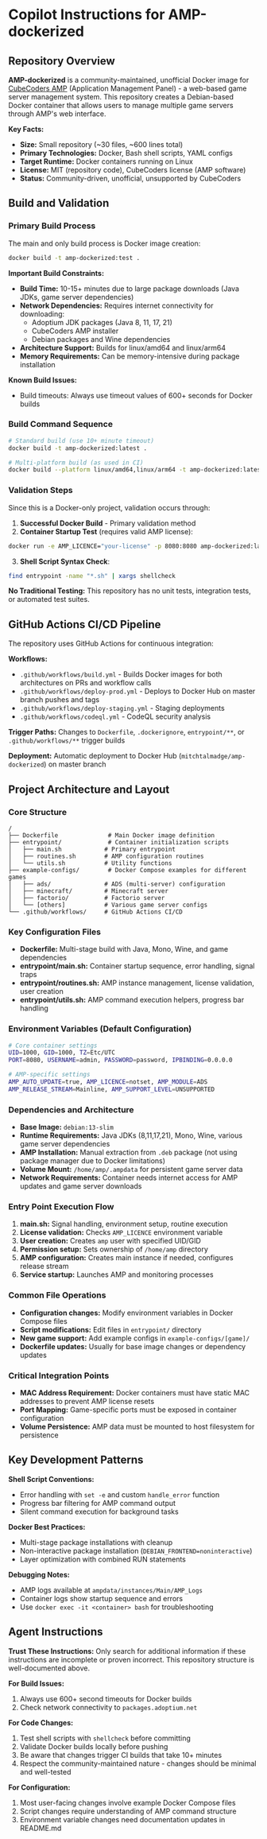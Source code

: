 # Copilot Instructions for AMP-dockerized

## Repository Overview

**AMP-dockerized** is a community-maintained, unofficial Docker image for [CubeCoders AMP](https://cubecoders.com/AMP) (Application Management Panel) - a web-based game server management system. This repository creates a Debian-based Docker container that allows users to manage multiple game servers through AMP's web interface.

**Key Facts:**
- **Size:** Small repository (~30 files, ~600 lines total)
- **Primary Technologies:** Docker, Bash shell scripts, YAML configs
- **Target Runtime:** Docker containers running on Linux
- **License:** MIT (repository code), CubeCoders license (AMP software)
- **Status:** Community-driven, unofficial, unsupported by CubeCoders

## Build and Validation

### Primary Build Process
The main and only build process is Docker image creation:

```bash
docker build -t amp-dockerized:test .
```

**Important Build Constraints:**
- **Build Time:** 10-15+ minutes due to large package downloads (Java JDKs, game server dependencies)
- **Network Dependencies:** Requires internet connectivity for downloading:
  - Adoptium JDK packages (Java 8, 11, 17, 21)
  - CubeCoders AMP installer
  - Debian packages and Wine dependencies
- **Architecture Support:** Builds for linux/amd64 and linux/arm64
- **Memory Requirements:** Can be memory-intensive during package installation

**Known Build Issues:**
- Build timeouts: Always use timeout values of 600+ seconds for Docker builds

### Build Command Sequence
```bash
# Standard build (use 10+ minute timeout)
docker build -t amp-dockerized:latest .

# Multi-platform build (as used in CI)
docker build --platform linux/amd64,linux/arm64 -t amp-dockerized:latest .
```

### Validation Steps
Since this is a Docker-only project, validation occurs through:

1. **Successful Docker Build** - Primary validation method
2. **Container Startup Test** (requires valid AMP license):
```bash
docker run -e AMP_LICENCE="your-license" -p 8080:8080 amp-dockerized:latest
```
3. **Shell Script Syntax Check**:
```bash
find entrypoint -name "*.sh" | xargs shellcheck
```

**No Traditional Testing:** This repository has no unit tests, integration tests, or automated test suites.

## GitHub Actions CI/CD Pipeline

The repository uses GitHub Actions for continuous integration:

**Workflows:**
- `.github/workflows/build.yml` - Builds Docker images for both architectures on PRs and workflow calls
- `.github/workflows/deploy-prod.yml` - Deploys to Docker Hub on master branch pushes and tags
- `.github/workflows/deploy-staging.yml` - Staging deployments
- `.github/workflows/codeql.yml` - CodeQL security analysis

**Trigger Paths:** Changes to `Dockerfile`, `.dockerignore`, `entrypoint/**`, or `.github/workflows/**` trigger builds

**Deployment:** Automatic deployment to Docker Hub (`mitchtalmadge/amp-dockerized`) on master branch

## Project Architecture and Layout

### Core Structure
```
/
├── Dockerfile              # Main Docker image definition
├── entrypoint/             # Container initialization scripts
│   ├── main.sh            # Primary entrypoint
│   ├── routines.sh        # AMP configuration routines
│   └── utils.sh           # Utility functions
├── example-configs/        # Docker Compose examples for different games
│   ├── ads/               # ADS (multi-server) configuration
│   ├── minecraft/         # Minecraft server
│   ├── factorio/          # Factorio server
│   └── [others]           # Various game server configs
└── .github/workflows/     # GitHub Actions CI/CD
```

### Key Configuration Files
- **Dockerfile:** Multi-stage build with Java, Mono, Wine, and game dependencies
- **entrypoint/main.sh:** Container startup sequence, error handling, signal traps
- **entrypoint/routines.sh:** AMP instance management, license validation, user creation
- **entrypoint/utils.sh:** AMP command execution helpers, progress bar handling

### Environment Variables (Default Configuration)
```bash
# Core container settings
UID=1000, GID=1000, TZ=Etc/UTC
PORT=8080, USERNAME=admin, PASSWORD=password, IPBINDING=0.0.0.0

# AMP-specific settings  
AMP_AUTO_UPDATE=true, AMP_LICENCE=notset, AMP_MODULE=ADS
AMP_RELEASE_STREAM=Mainline, AMP_SUPPORT_LEVEL=UNSUPPORTED
```

### Dependencies and Architecture
- **Base Image:** `debian:13-slim`
- **Runtime Requirements:** Java JDKs (8,11,17,21), Mono, Wine, various game server dependencies
- **AMP Installation:** Manual extraction from `.deb` package (not using package manager due to Docker limitations)
- **Volume Mount:** `/home/amp/.ampdata` for persistent game server data
- **Network Requirements:** Container needs internet access for AMP updates and game server downloads

### Entry Point Execution Flow
1. **main.sh:** Signal handling, environment setup, routine execution
2. **License validation:** Checks `AMP_LICENCE` environment variable
3. **User creation:** Creates `amp` user with specified UID/GID
4. **Permission setup:** Sets ownership of `/home/amp` directory
5. **AMP configuration:** Creates main instance if needed, configures release stream
6. **Service startup:** Launches AMP and monitoring processes

### Common File Operations
- **Configuration changes:** Modify environment variables in Docker Compose files
- **Script modifications:** Edit files in `entrypoint/` directory
- **New game support:** Add example configs in `example-configs/[game]/`
- **Dockerfile updates:** Usually for base image changes or dependency updates

### Critical Integration Points
- **MAC Address Requirement:** Docker containers must have static MAC addresses to prevent AMP license resets
- **Port Mapping:** Game-specific ports must be exposed in container configuration
- **Volume Persistence:** AMP data must be mounted to host filesystem for persistence

## Key Development Patterns

**Shell Script Conventions:**
- Error handling with `set -e` and custom `handle_error` function
- Progress bar filtering for AMP command output
- Silent command execution for background tasks

**Docker Best Practices:**
- Multi-stage package installations with cleanup
- Non-interactive package installation (`DEBIAN_FRONTEND=noninteractive`)
- Layer optimization with combined RUN statements

**Debugging Notes:**
- AMP logs available at `ampdata/instances/Main/AMP_Logs`
- Container logs show startup sequence and errors
- Use `docker exec -it <container> bash` for troubleshooting

## Agent Instructions

**Trust These Instructions:** Only search for additional information if these instructions are incomplete or proven incorrect. This repository structure is well-documented above.

**For Build Issues:**
1. Always use 600+ second timeouts for Docker builds
2. Check network connectivity to `packages.adoptium.net`

**For Code Changes:**
1. Test shell scripts with `shellcheck` before committing
2. Validate Docker builds locally before pushing
3. Be aware that changes trigger CI builds that take 10+ minutes
4. Respect the community-maintained nature - changes should be minimal and well-tested

**For Configuration:**
1. Most user-facing changes involve example Docker Compose files
2. Script changes require understanding of AMP command structure
3. Environment variable changes need documentation updates in README.md